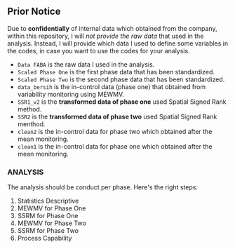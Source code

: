 ## Prior Notice

Due to **confidentially** of internal data which obtained from the company, within this repository, I will *not provide the raw data* that used in the analysis. Instead, I will provide which data I used to define some variables in the codes, in case you want to use the codes for your analysis.
* ```Data FABA``` is the raw data I used in the analysis.
* ```Scaled Phase One``` is the first phase data that has been standardized.
* ```Scaled Phase Two``` is the second phase data that has been standardized.
* ```data_bersih``` is the in-control data (phase one) that obtained from variability monitoring using MEWMV.
* ```SSR1_v2``` is the **transformed data of phase one** used Spatial Signed Rank method.
* ```SSR2``` is the **transformed data of phase two** used Spatial Signed Rank menthod.
* ```clean2``` is the in-control data for phase two which obtained after the mean monitoring.
* ```clean1``` is the in-control data for phase one which obtained after the mean monitoring.

### ANALYSIS
The analysis should be conduct per phase. Here's the right steps:
1. Statistics Descriptive
2. MEWMV for Phase One
3. SSRM for Phase One
4. MEWMV for Phase Two
5. SSRM for Phase Two
6. Process Capability
